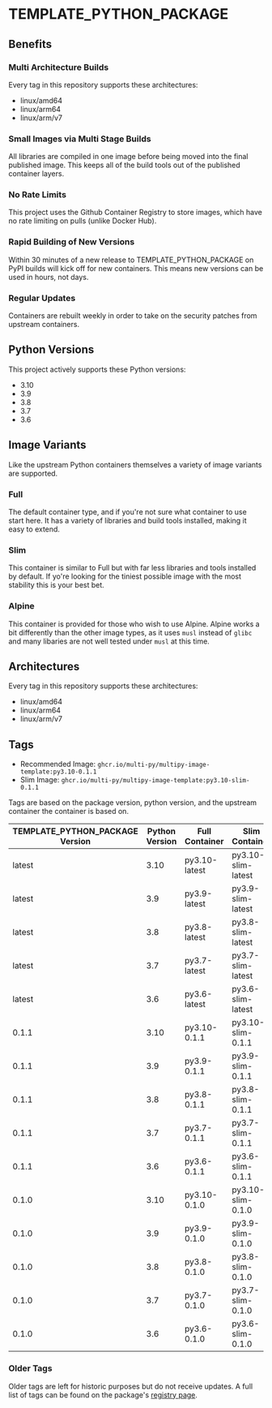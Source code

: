 # TEMPLATE_PYTHON_PACKAGE


## Benefits

### Multi Architecture Builds

Every tag in this repository supports these architectures:

* linux/amd64
* linux/arm64
* linux/arm/v7


### Small Images via Multi Stage Builds

All libraries are compiled in one image before being moved into the final published image. This keeps all of the build tools out of the published container layers.

### No Rate Limits

This project uses the Github Container Registry to store images, which have no rate limiting on pulls (unlike Docker Hub).

### Rapid Building of New Versions

Within 30 minutes of a new release to TEMPLATE_PYTHON_PACKAGE on PyPI builds will kick off for new containers. This means new versions can be used in hours, not days.

### Regular Updates

Containers are rebuilt weekly in order to take on the security patches from upstream containers.



## Python Versions

This project actively supports these Python versions:

* 3.10
* 3.9
* 3.8
* 3.7
* 3.6


## Image Variants

Like the upstream Python containers themselves a variety of image variants are supported.


### Full

The default container type, and if you're not sure what container to use start here. It has a variety of libraries and build tools installed, making it easy to extend.



### Slim

This container is similar to Full but with far less libraries and tools installed by default. If yo're looking for the tiniest possible image with the most stability this is your best bet.



### Alpine

This container is provided for those who wish to use Alpine. Alpine works a bit differently than the other image types, as it uses `musl` instead of `glibc` and many libaries are not well tested under `musl` at this time.



## Architectures

Every tag in this repository supports these architectures:

* linux/amd64
* linux/arm64
* linux/arm/v7



## Tags
* Recommended Image: `ghcr.io/multi-py/multipy-image-template:py3.10-0.1.1`
* Slim Image: `ghcr.io/multi-py/multipy-image-template:py3.10-slim-0.1.1`

Tags are based on the package version, python version, and the upstream container the container is based on.

| TEMPLATE_PYTHON_PACKAGE Version | Python Version | Full Container | Slim Container | Alpine Container |
|-----------------------|----------------|----------------|----------------|------------------|
| latest | 3.10 | py3.10-latest | py3.10-slim-latest | py3.10-alpine-latest |
| latest | 3.9 | py3.9-latest | py3.9-slim-latest | py3.9-alpine-latest |
| latest | 3.8 | py3.8-latest | py3.8-slim-latest | py3.8-alpine-latest |
| latest | 3.7 | py3.7-latest | py3.7-slim-latest | py3.7-alpine-latest |
| latest | 3.6 | py3.6-latest | py3.6-slim-latest | py3.6-alpine-latest |
| 0.1.1 | 3.10 | py3.10-0.1.1 | py3.10-slim-0.1.1 | py3.10-alpine-0.1.1 |
| 0.1.1 | 3.9 | py3.9-0.1.1 | py3.9-slim-0.1.1 | py3.9-alpine-0.1.1 |
| 0.1.1 | 3.8 | py3.8-0.1.1 | py3.8-slim-0.1.1 | py3.8-alpine-0.1.1 |
| 0.1.1 | 3.7 | py3.7-0.1.1 | py3.7-slim-0.1.1 | py3.7-alpine-0.1.1 |
| 0.1.1 | 3.6 | py3.6-0.1.1 | py3.6-slim-0.1.1 | py3.6-alpine-0.1.1 |
| 0.1.0 | 3.10 | py3.10-0.1.0 | py3.10-slim-0.1.0 | py3.10-alpine-0.1.0 |
| 0.1.0 | 3.9 | py3.9-0.1.0 | py3.9-slim-0.1.0 | py3.9-alpine-0.1.0 |
| 0.1.0 | 3.8 | py3.8-0.1.0 | py3.8-slim-0.1.0 | py3.8-alpine-0.1.0 |
| 0.1.0 | 3.7 | py3.7-0.1.0 | py3.7-slim-0.1.0 | py3.7-alpine-0.1.0 |
| 0.1.0 | 3.6 | py3.6-0.1.0 | py3.6-slim-0.1.0 | py3.6-alpine-0.1.0 |


### Older Tags

Older tags are left for historic purposes but do not receive updates. A full list of tags can be found on the package's [registry page](https://github.com/multi-py/multipy-image-template/pkgs/container/multipy-image-template).


